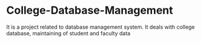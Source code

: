 # College-Database-Management
It is a project related to database management system. It deals with college database, maintaining of student and faculty data 
